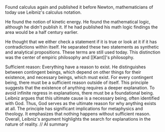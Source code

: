 Found calculus again and published it before Newton, mathematicians of today use Leibniz's calculus notation.

He found the notion of kinetic energy.
He found the mathematical logic, although he didn't publish it. If he had published his math logic findings the area would be a half century earlier.

He thought that we either check a statement if it is true or look at it if it has contradictions within itself.
He separated these two statements as synthetic and analytical propositions. These terms are still used today. 
This distinction was the center of empiric  philosophy and [[Kant]]'s philosophy.

Sufficient reason:
Everything have a reason to exist. He distinguishes between contingent beings, which depend on other things for their existence, and necessary beings, which must exist. For every contingent being, there must be a sufficient reason outside of itself. This principle suggests that the existence of anything requires a deeper explanation. To avoid infinite regress in explanations, there must be a foundational being. Leibniz argues that this ultimate cause is a necessary being, often identified with God. Thus, God serves as the ultimate reason for why anything exists at all. The principle has significant implications for metaphysics and theology. It emphasizes that nothing happens without sufficient reason. Overall, Leibniz's argument highlights the search for explanations in the nature of reality. // AI summary
